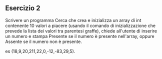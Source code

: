 ## Esercizio 2

Scrivere un programma Cerca che crea e inizializza un array di int contenente 10 valori a piacere
(usando il comando di inizializzazione che prevede la lista dei valori tra parentesi graffe), chiede all'utente di
inserire un numero e stampa Presente se il numero è presente nell'array, oppure Assente se il numero non è presente.

es (18,9,20,211,22,0,-12,-83,29,5).